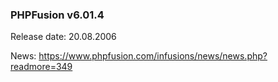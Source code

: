 ### PHPFusion v6.01.4
Release date: 20.08.2006

News: https://www.phpfusion.com/infusions/news/news.php?readmore=349
